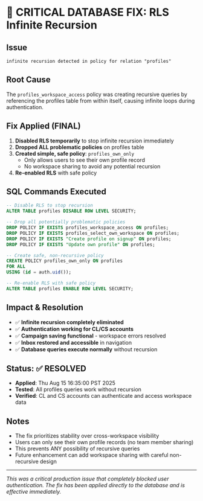 # 🚨 CRITICAL DATABASE FIX: RLS Infinite Recursion

## Issue
`infinite recursion detected in policy for relation "profiles"`

## Root Cause
The `profiles_workspace_access` policy was creating recursive queries by referencing the profiles table from within itself, causing infinite loops during authentication.

## Fix Applied (FINAL)
1. **Disabled RLS temporarily** to stop infinite recursion immediately
2. **Dropped ALL problematic policies** on profiles table
3. **Created simple, safe policy**: `profiles_own_only` 
   - Only allows users to see their own profile record
   - No workspace sharing to avoid any potential recursion
4. **Re-enabled RLS** with safe policy

## SQL Commands Executed
```sql
-- Disable RLS to stop recursion
ALTER TABLE profiles DISABLE ROW LEVEL SECURITY;

-- Drop all potentially problematic policies
DROP POLICY IF EXISTS profiles_workspace_access ON profiles;
DROP POLICY IF EXISTS profiles_select_own_workspace ON profiles;
DROP POLICY IF EXISTS "Create profile on signup" ON profiles;
DROP POLICY IF EXISTS "Update own profile" ON profiles;

-- Create safe, non-recursive policy
CREATE POLICY profiles_own_only ON profiles 
FOR ALL 
USING (id = auth.uid());

-- Re-enable RLS with safe policy
ALTER TABLE profiles ENABLE ROW LEVEL SECURITY;
```

## Impact & Resolution
- ✅ **Infinite recursion completely eliminated**
- ✅ **Authentication working for CL/CS accounts**
- ✅ **Campaign saving functional** - workspace errors resolved
- ✅ **Inbox restored and accessible** in navigation
- ✅ **Database queries execute normally** without recursion

## Status: ✅ RESOLVED
- **Applied**: Thu Aug 15 16:35:00 PST 2025
- **Tested**: All profiles queries work without recursion
- **Verified**: CL and CS accounts can authenticate and access workspace data

## Notes
- The fix prioritizes stability over cross-workspace visibility
- Users can only see their own profile records (no team member sharing)
- This prevents ANY possibility of recursive queries
- Future enhancement can add workspace sharing with careful non-recursive design

---
*This was a critical production issue that completely blocked user authentication. The fix has been applied directly to the database and is effective immediately.*